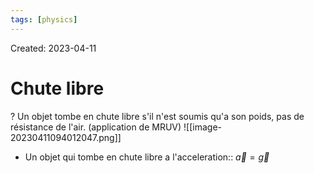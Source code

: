 ```yaml
---
tags: [physics] 
---
```

Created: 2023-04-11

# Chute libre
?
Un objet tombe en chute libre s'il n'est soumis qu'a son poids, pas de résistance de l'air. (application de MRUV)
![[image-20230411094012047.png]]
<!--SR:!2023-04-14,1,190-->

- Un objet qui tombe en chute libre a l'acceleration:: $\vec{a}=\vec{g}$
<!--SR:!2023-04-14,2,230-->
